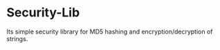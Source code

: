 Security-Lib
============

Its simple security library for MD5 hashing and encryption/decryption of strings.
